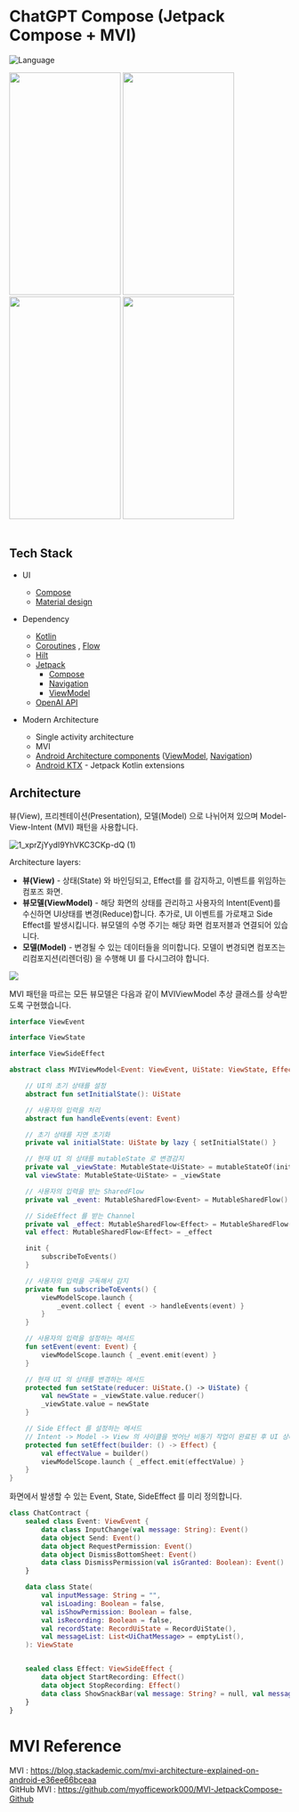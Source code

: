 # ChatGPT Compose (Jetpack Compose + MVI)

![Language](https://img.shields.io/github/languages/top/cortinico/kotlin-android-template?color=blue&logo=kotlin)

<img src="https://github.com/lugan1/mvi-chatGPT/assets/39528583/0426cb9b-0ce9-4486-8100-ec329b78fcc0" width="200" height="400"/>
<img src="https://github.com/lugan1/mvi-chatGPT/assets/39528583/f8b2311f-e66d-46b7-856d-1f1057f04174" width="200" height="400"/>
<img src="https://github.com/lugan1/mvi-chatGPT/assets/39528583/d45b9607-dc9b-4b11-b76c-5adb2dcd0c1c" width="200" height="400"/>
<img src="https://github.com/lugan1/mvi-chatGPT/assets/39528583/ac7448a2-ca97-4e74-8920-165e5a644400" width="200" height="400"/>

<br/>
<br/>
  
## Tech Stack

* UI
    * [Compose](https://developer.android.com/jetpack/compose)
    * [Material design](https://material.io/design)


* Dependency
    * [Kotlin](https://kotlinlang.org/)
    * [Coroutines](https://kotlinlang.org/docs/reference/coroutines-overview.html) , [Flow](https://developer.android.com/kotlin/flow)
    * [Hilt]([https://insert-koin.io/](https://developer.android.com/codelabs/android-hilt?hl=ko))
    * [Jetpack](https://developer.android.com/jetpack)
        * [Compose](https://developer.android.com/jetpack/compose)
        * [Navigation](https://developer.android.com/topic/libraries/architecture/navigation/)
        * [ViewModel](https://developer.android.com/topic/libraries/architecture/viewmodel)
    * [OpenAI API](https://github.com/Aallam/openai-kotlin)


* Modern Architecture
    * Single activity architecture
    * MVI
    * [Android Architecture components](https://developer.android.com/topic/libraries/architecture) ([ViewModel](https://developer.android.com/topic/libraries/architecture/viewmodel), [Navigation](https://developer.android.com/jetpack/androidx/releases/navigation))
    * [Android KTX](https://developer.android.com/kotlin/ktx) - Jetpack Kotlin extensions
    
## Architecture
뷰(View), 프리젠테이션(Presentation), 모델(Model) 으로 나뉘어져 있으며 Model-View-Intent (MVI) 패턴을 사용합니다.
<br/>

![1_xprZjYydI9YhVKC3CKp-dQ (1)](https://github.com/lugan1/mvi-chatGPT/assets/39528583/d44304b7-3e6f-4e0b-acf5-e4679785bd6e)

Architecture layers:
* **뷰(View)** - 상태(State) 와 바인딩되고, Effect를 를 감지하고, 이벤트를 위임하는 컴포즈 화면.
* **뷰모델(ViewModel)** - 해당 화면의 상태를 관리하고 사용자의 Intent(Event)를 수신하면 UI상태를 변경(Reduce)합니다. 추가로, UI 이벤트를 가로채고 Side Effect를 발생시킵니다. 뷰모델의 수명 주기는 해당 화면 컴포저블과 연결되어 있습니다.
* **모델(Model)** - 변경될 수 있는 데이터들을 의미합니다. 모델이 변경되면 컴포즈는 리컴포지션(리렌더링) 을 수행해 UI 를 다시그려야 합니다. 

![](https://i.imgur.com/UXwFbmv.png)

MVI 패턴을 따르는 모든 뷰모델은 다음과 같이 MVIViewModel 추상 클래스를 상속받도록 구현했습니다.
```kotlin
interface ViewEvent

interface ViewState

interface ViewSideEffect

abstract class MVIViewModel<Event: ViewEvent, UiState: ViewState, Effect: ViewSideEffect> : ViewModel() {

    // UI의 초기 상태를 설정
    abstract fun setInitialState(): UiState

    // 사용자의 입력을 처리
    abstract fun handleEvents(event: Event)

    // 초기 상태를 지연 초기화
    private val initialState: UiState by lazy { setInitialState() }

    // 현재 UI 의 상태를 mutableState 로 변경감지
    private val _viewState: MutableState<UiState> = mutableStateOf(initialState)
    val viewState: MutableState<UiState> = _viewState

    // 사용자의 입력을 받는 SharedFlow
    private val _event: MutableSharedFlow<Event> = MutableSharedFlow()

    // SideEffect 를 받는 Channel
    private val _effect: MutableSharedFlow<Effect> = MutableSharedFlow()
    val effect: MutableSharedFlow<Effect> = _effect

    init {
        subscribeToEvents()
    }

    // 사용자의 입력을 구독해서 감지
    private fun subscribeToEvents() {
        viewModelScope.launch {
            _event.collect { event -> handleEvents(event) }
        }
    }

    // 사용자의 입력을 설정하는 메서드
    fun setEvent(event: Event) {
        viewModelScope.launch { _event.emit(event) }
    }

    // 현재 UI 의 상태를 변경하는 메서드
    protected fun setState(reducer: UiState.() -> UiState) {
        val newState = _viewState.value.reducer()
        _viewState.value = newState
    }

    // Side Effect 를 설정하는 메서드
    // Intent -> Model -> View 의 사이클을 벗어난 비동기 작업이 완료된 후 UI 상태 변경 외의 작업을 수행할 때 사용
    protected fun setEffect(builder: () -> Effect) {
        val effectValue = builder()
        viewModelScope.launch { _effect.emit(effectValue) }
    }
}
```

화면에서 발생할 수 있는 Event, State, SideEffect 를 미리 정의합니다.
```kotlin
class ChatContract {
    sealed class Event: ViewEvent {
        data class InputChange(val message: String): Event()
        data object Send: Event()
        data object RequestPermission: Event()
        data object DismissBottomSheet: Event()
        data class DismissPermission(val isGranted: Boolean): Event()
    }

    data class State(
        val inputMessage: String = "",
        val isLoading: Boolean = false,
        val isShowPermission: Boolean = false,
        val isRecording: Boolean = false,
        val recordState: RecordUiState = RecordUiState(),
        val messageList: List<UiChatMessage> = emptyList(),
    ): ViewState


    sealed class Effect: ViewSideEffect {
        data object StartRecording: Effect()
        data object StopRecording: Effect()
        data class ShowSnackBar(val message: String? = null, val messageRes: Int? = null): Effect()
    }
}
```





# MVI Reference
MVI : https://blog.stackademic.com/mvi-architecture-explained-on-android-e36ee66bceaa  
GitHub MVI : https://github.com/myofficework000/MVI-JetpackCompose-Github
